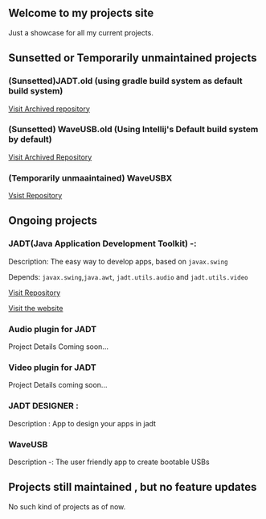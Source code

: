 ## Welcome to my projects site

Just a showcase for all my current projects.

## Sunsetted or Temporarily unmaintained projects
### (Sunsetted)JADT.old (using gradle build system as default build system)
[Visit Archived repository](https://github.com/JADT.old)
### (Sunsetted) WaveUSB.old (Using Intellij's Default build system by default)
[Visit Archived Repository](https://github.com/WaveUSB.old)
### (Temporarily unmaaintained) WaveUSBX 
[Vsist Repository ](https://github.com/WaveUSBX)
## Ongoing projects

### JADT(Java Application Development Toolkit) -: 
Description: The easy way to develop apps, based on ```javax.swing```

Depends: ```javax.swing```,```java.awt```, ```jadt.utils.audio``` and ```jadt.utils.video```

[Visit Repository](https://github.com/RishonDev/JADT)

[Visit the website](https://rishdev.github.io/JUIT)
### Audio plugin for JADT
Project Details Coming soon...
### Video plugin for JADT
Project Details coming soon...

### JADT DESIGNER :
Description : App to design your apps in jadt

### WaveUSB
Description -: The user friendly app to create bootable USBs
## Projects still maintained , but no feature updates

No such kind of projects as of now.
